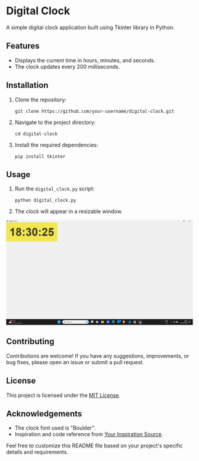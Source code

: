 # Digital Clock

A simple digital clock application built using Tkinter library in Python.

## Features

- Displays the current time in hours, minutes, and seconds.
- The clock updates every 200 milliseconds.

## Installation

1. Clone the repository:

   ```shell
   git clone https://github.com/your-username/digital-clock.git
   ```

2. Navigate to the project directory:

   ```shell
   cd digital-clock
   ```

3. Install the required dependencies:

   ```shell
   pip install tkinter
   ```

## Usage

1. Run the `digital_clock.py` script:

   ```shell
   python digital_clock.py
   ```

2. The clock will appear in a resizable window.

 ![output](./Screenshot%20(20).png)



## Contributing

Contributions are welcome! If you have any suggestions, improvements, or bug fixes, please open an issue or submit a pull request.

## License

This project is licensed under the [MIT License](LICENSE).

## Acknowledgements

- The clock font used is "Boulder".
- Inspiration and code reference from [Your Inspiration Source](https://www.yourinspirationweb.com/en/how-to-create-a-digital-clock-with-python/).

Feel free to customize this README file based on your project's specific details and requirements.
